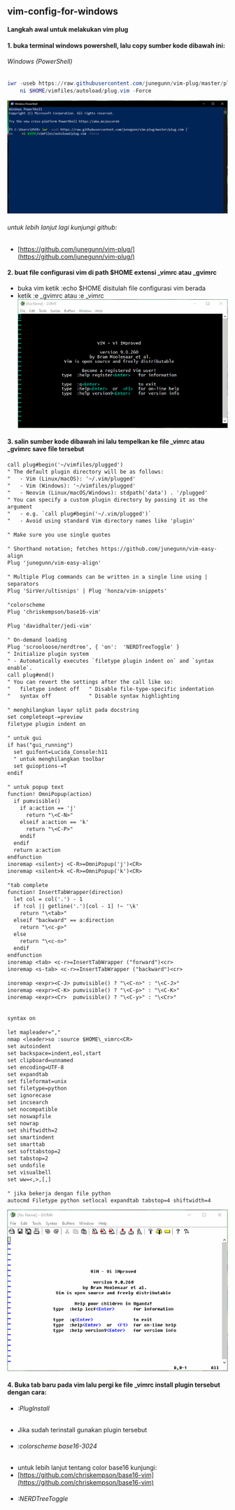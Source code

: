 ## vim-config-for-windows


#### Langkah awal untuk melakukan vim plug

#### 1. buka terminal windows powershell, lalu copy sumber kode dibawah ini:
###### Windows (PowerShell)

```powershell
iwr -useb https://raw.githubusercontent.com/junegunn/vim-plug/master/plug.vim |`
    ni $HOME/vimfiles/autoload/plug.vim -Force
```
![](image/psvimplug.png)
###### untuk lebih lanjut lagi kunjungi github:
- [https://github.com/junegunn/vim-plug/](https://github.com/junegunn/vim-plug/)
#### 2. buat file configurasi vim di path $HOME extensi _vimrc atau _gvimrc
- buka vim ketik :echo $HOME disitulah file configurasi vim berada
- ketik :e _gvimrc atau :e _vimrc
![](image/givimrc.gif)

#### 3. salin sumber kode dibawah ini lalu tempelkan ke file _vimrc atau _gvimrc save file tersebut
```
call plug#begin('~/vimfiles/plugged')
" The default plugin directory will be as follows:
"   - Vim (Linux/macOS): '~/.vim/plugged'
"   - Vim (Windows): '~/vimfiles/plugged'
"   - Neovim (Linux/macOS/Windows): stdpath('data') . '/plugged'
" You can specify a custom plugin directory by passing it as the argument
"   - e.g. `call plug#begin('~/.vim/plugged')`
"   - Avoid using standard Vim directory names like 'plugin'

" Make sure you use single quotes

" Shorthand notation; fetches https://github.com/junegunn/vim-easy-align
Plug 'junegunn/vim-easy-align'

" Multiple Plug commands can be written in a single line using | separators
Plug 'SirVer/ultisnips' | Plug 'honza/vim-snippets'

"colorscheme
Plug 'chriskempson/base16-vim'

Plug 'davidhalter/jedi-vim'

" On-demand loading
Plug 'scrooloose/nerdtree', { 'on':  'NERDTreeToggle' }
" Initialize plugin system
" - Automatically executes `filetype plugin indent on` and `syntax enable`.
call plug#end()
" You can revert the settings after the call like so:
"   filetype indent off   " Disable file-type-specific indentation
"   syntax off            " Disable syntax highlighting

" menghilangkan layar split pada docstring 
set completeopt-=preview
filetype plugin indent on

" untuk gui
if has("gui_running")
  set guifont=Lucida_Console:h11
  " untuk menghilangkan toolbar
  set guioptions-=T
endif

" untuk popup text
function! OmniPopup(action)
  if pumvisible()
    if a:action == 'j'
      return "\<C-N>"
    elseif a:action == 'k'
      return "\<C-P>"
    endif
  endif
  return a:action
endfunction
inoremap <silent>j <C-R>=OmniPopup('j')<CR>
inoremap <silent>k <C-R>=OmniPopup('k')<CR>

"tab complete
function! InsertTabWrapper(direction)
  let col = col('.') - 1
  if !col || getline('.')[col - 1] !~ '\k'
    return "\<tab>"
  elseif "backward" == a:direction
    return "\<c-p>"
  else
    return "\<c-n>"
  endif
endfunction
inoremap <tab> <c-r>=InsertTabWrapper ("forward")<cr>
inoremap <s-tab> <c-r>=InsertTabWrapper ("backward")<cr>

inoremap <expr><C-J> pumvisible() ? "\<C-n>" : "\<C-J>"
inoremap <expr><C-K> pumvisible() ? "\<C-p>" : "\<C-K>"
inoremap <expr><Cr>  pumvisible() ? "\<C-y>" : "\<Cr>"


syntax on

let mapleader=","
nmap <leader>so :source $HOME\_vimrc<CR>
set autoindent
set backspace=indent,eol,start
set clipboard=unnamed
set encoding=UTF-8
set expandtab
set fileformat=unix
set filetype=python
set ignorecase
set incsearch
set nocompatible
set noswapfile
set nowrap
set shiftwidth=2
set smartindent
set smarttab
set softtabstop=2
set tabstop=2
set undofile
set visualbell
set ww=<,>,[,]

" jika bekerja dengan file python
autocmd Filetype python setlocal expandtab tabstop=4 shiftwidth=4

```
![](image/editvimrc.gif)

#### 4. Buka tab baru pada vim lalu pergi ke file _vimrc install plugin tersebut dengan cara:
- ###### :PlugInstall
- Jika sudah terinstall gunakan plugin tersebut
 - ###### :colorscheme base16-3024 
- untuk lebih lanjut tentang color base16 kunjungi:
- [https://github.com/chriskempson/base16-vim](https://github.com/chriskempson/base16-vim)
 - ###### :NERDTreeToggle


